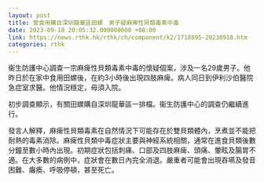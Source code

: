 ```yaml
---
layout: post
title: 曾食用購自深圳龍華區田螺　男子疑麻痺性貝類毒素中毒
date: 2023-09-18 20:05:32.000000000 +08:00
link: https://news.rthk.hk/rthk/ch/component/k2/1718895-20230918.htm
categories: rthk
---
```


衞生防護中心調查一宗麻痺性貝類毒素中毒的懷疑個案，涉及一名29歲男子。他昨日於在家中食用田螺後，在約3小時後出現四肢麻痺。病人同日到伊利沙伯醫院急症室求醫。他情況穩定，毋須入院。

初步調查顯示，有關田螺購自深圳龍華區一排檔。衞生防護中心的調查仍繼續進行。

發言人解釋，麻痺性貝類毒素在自然情況下可能存在於雙貝類體內，烹煮並不能把耐熱的毒素消除。麻痺性貝類中毒症狀主要與神經系統相關，通常在進食貝類後數分鐘至數小時內出現。初期症狀包括刺痛、口部及四肢麻痺、頭痛、暈眩及腸胃不適。在大多數的病例中，症狀會在數日內完全消退。嚴重者可能會出現吞嚥及發音困難、癱瘓、呼吸停頓，甚至死亡。
